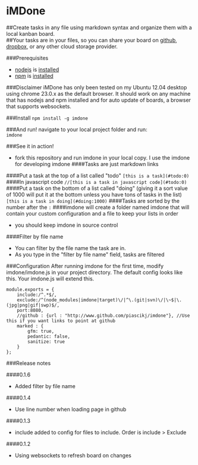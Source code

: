 iMDone
==========
##Create tasks in any file using markdown syntax and organize them with a local kanban board.  
##Your tasks are in your files, so you can share your board on [github](http://www.github.com), [dropbox](http://www.dropbox.com), or any other cloud storage provider.

###Prerequisites 
- [nodejs](http://nodejs.org/) is [installed](https://github.com/joyent/node/wiki/Installing-Node.js-via-package-manager)
- [npm](https://npmjs.org/) is [installed](https://github.com/joyent/node/wiki/Installing-Node.js-via-package-manager)


###Disclaimer
iMDone has only been tested on my Ubuntu 12.04 desktop using chrome 23.0.x as the default browser.  It should work on any machine that has nodejs and npm installed and for auto update of boards, a browser that supports websockets.

###Install
   `npm install -g imdone`

###And run!
navigate to your local project folder and run:  
   `imdone`

###See it in action!
- fork this repository and run imdone in your local copy.  I use the imdone for developing imdone
####Tasks are just markdown links

####Put a task at the top of a list called "todo"
   `[this is a task](#todo:0)`
####In javascript code
   `//[this is a task in javascript code](#todo:0)`
####Put a task on the bottom of a list called "doing" (giving it a sort value of 1000 will put it at the bottom unless you have tons of tasks in the list)
   `[this is a task in doing](#doing:1000)` 
####Tasks are sorted by the number after the `:`
####imdone will create a folder named imdone that will contain your custom configuration and a file to keep your lists in order
- you should keep imdone in source control

####Filter by file name
- You can filter by the file name the task are in.  
- As you type in the "filter by file name" field, tasks are filtered

###Configuration
After running imdone for the first time, modify imdone/imdone.js in your project directory.  The default config looks like this.  Your imdone.js will extend this.

	module.exports = {
		include:/^.*$/,
		exclude:/^(node_modules|imdone|target)\/|^\.(git|svn)\/|\~$|\.(jpg|png|gif|swp)$/,
		port:8080,
		//github : {url : "http://www.github.com/piascikj/imdone"}, //Use this if you want links to point at github
		marked : {
			gfm: true,
			pedantic: false,
			sanitize: true
		}
	};

###Release notes

####0.1.6
- Added filter by file name

####0.1.4
- Use line number when loading page in github

####0.1.3
- include added to config for files to include.  Order is include > Exclude

####0.1.2
- Using websockets to refresh board on changes

